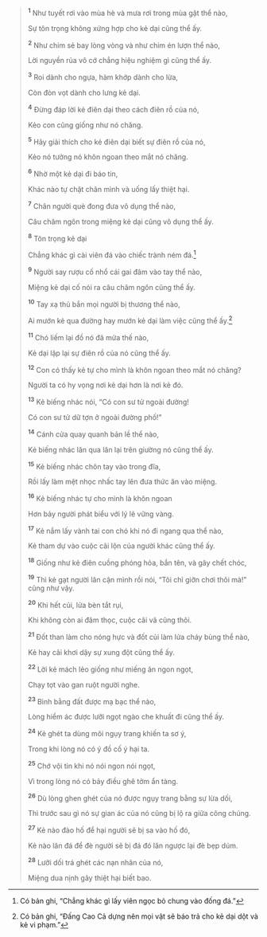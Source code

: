 > <sup><b>1</b></sup> Như tuyết rơi vào mùa hè và mưa rơi trong mùa gặt thể nào,
> 
> Sự tôn trọng không xứng hợp cho kẻ dại cũng thể ấy.
> 
> <sup><b>2</b></sup> Như chim sẻ bay lòng vòng và như chim én lượn thể nào,
> 
> Lời nguyền rủa vô cớ chẳng hiệu nghiệm gì cũng thể ấy.
> 
> <sup><b>3</b></sup> Roi dành cho ngựa, hàm khớp dành cho lừa,
> 
> Còn đòn vọt dành cho lưng kẻ dại.
> 
> <sup><b>4</b></sup> Ðừng đáp lời kẻ điên dại theo cách điên rồ của nó,
> 
> Kẻo con cũng giống như nó chăng.
> 
> <sup><b>5</b></sup> Hãy giải thích cho kẻ điên dại biết sự điên rồ của nó,
> 
> Kẻo nó tưởng nó khôn ngoan theo mắt nó chăng.
> 
> <sup><b>6</b></sup> Nhờ một kẻ dại đi báo tin,
> 
> Khác nào tự chặt chân mình và uống lấy thiệt hại.
> 
> <sup><b>7</b></sup> Chân người què đong đưa vô dụng thể nào,
> 
> Câu châm ngôn trong miệng kẻ dại cũng vô dụng thể ấy.
>
> <sup><b>8</b></sup> Tôn trọng kẻ dại
> 
> Chẳng khác gì cài viên đá vào chiếc trành ném đá.[^1-28d9ef8c-f3bb-4421-a4d4-2f131507a4c4]
> 
> <sup><b>9</b></sup> Người say rượu cố nhổ cái gai đâm vào tay thể nào,
> 
> Miệng kẻ dại cố nói ra câu châm ngôn cũng thể ấy.
> 
> <sup><b>10</b></sup> Tay xạ thủ bắn mọi người bị thương thể nào,
> 
> Ai mướn kẻ qua đường hay mướn kẻ dại làm việc cũng thể ấy.[^2-28d9ef8c-f3bb-4421-a4d4-2f131507a4c4]
> 
> <sup><b>11</b></sup> Chó liếm lại đồ nó đã mửa thế nào,
> 
> Kẻ dại lặp lại sự điên rồ của nó cũng thể ấy.
> 
> <sup><b>12</b></sup> Con có thấy kẻ tự cho mình là khôn ngoan theo mắt nó chăng?
> 
> Người ta có hy vọng nơi kẻ dại hơn là nơi kẻ đó.
>
> <sup><b>13</b></sup> Kẻ biếng nhác nói, “Có con sư tử ngoài đường!
> 
> Có con sư tử dữ tợn ở ngoài đường phố!”
> 
> <sup><b>14</b></sup> Cánh cửa quay quanh bản lề thể nào,
> 
> Kẻ biếng nhác lăn qua lăn lại trên giường nó cũng thể ấy.
> 
> <sup><b>15</b></sup> Kẻ biếng nhác chôn tay vào trong đĩa,
> 
> Rồi lấy làm mệt nhọc nhấc tay lên đưa thức ăn vào miệng.
> 
> <sup><b>16</b></sup> Kẻ biếng nhác tự cho mình là khôn ngoan
> 
> Hơn bảy người phát biểu với lý lẽ vững vàng.
> 
> <sup><b>17</b></sup> Kẻ nắm lấy vành tai con chó khi nó đi ngang qua thể nào,
> 
> Kẻ tham dự vào cuộc cãi lộn của người khác cũng thể ấy.
> 
> <sup><b>18</b></sup> Giống như kẻ điên cuồng phóng hỏa, bắn tên, và gây chết chóc,
> 
> <sup><b>19</b></sup> Thì kẻ gạt người lân cận mình rồi nói, “Tôi chỉ giỡn chơi thôi mà!” cũng như vậy.
> 
> <sup><b>20</b></sup> Khi hết củi, lửa bèn tắt rụi,
> 
> Khi không còn ai đâm thọc, cuộc cãi vã cũng thôi.
> 
> <sup><b>21</b></sup> Đốt than làm cho nóng hực và đốt củi làm lửa cháy bùng thể nào,
> 
> Kẻ hay cãi khơi dậy sự xung đột cũng thể ấy.
> 
> <sup><b>22</b></sup> Lời kẻ mách lẻo giống như miếng ăn ngon ngọt,
> 
> Chạy tọt vào gan ruột người nghe.
> 
> <sup><b>23</b></sup> Bình bằng đất được mạ bạc thể nào,
> 
> Lòng hiểm ác được lưỡi ngọt ngào che khuất đi cũng thể ấy.
> 
> <sup><b>24</b></sup> Kẻ ghét ta dùng môi ngụy trang khiến ta sơ ý,
> 
> Trong khi lòng nó có ý đồ cố ý hại ta.
> 
> <sup><b>25</b></sup> Chớ vội tin khi nó nói ngon nói ngọt,
> 
> Vì trong lòng nó có bảy điều ghê tởm ẩn tàng.
> 
> <sup><b>26</b></sup> Dù lòng ghen ghét của nó được ngụy trang bằng sự lừa dối,
> 
> Thì trước sau gì nó sự gian ác của nó cũng bị lộ ra giữa công chúng.
> 
> <sup><b>27</b></sup> Kẻ nào đào hố để hại người sẽ bị sa vào hố đó,
> 
> Kẻ nào lăn đá để đè người sẽ bị đá đó lăn ngược lại đè bẹp dúm.
> 
> <sup><b>28</b></sup> Lưỡi dối trá ghét các nạn nhân của nó,
> 
> Miệng dua nịnh gây thiệt hại biết bao.

[^1-28d9ef8c-f3bb-4421-a4d4-2f131507a4c4]: Có bản ghi, “Chẳng khác gì lấy viên ngọc bỏ chung vào đống đá.”
[^2-28d9ef8c-f3bb-4421-a4d4-2f131507a4c4]: Có bản ghi, “Ðấng Cao Cả dựng nên mọi vật sẽ báo trả cho kẻ dại dột và kẻ vi phạm.”